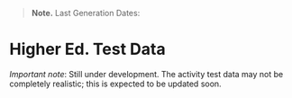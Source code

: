 > **Note.** Last Generation Dates: 
> 

# Higher Ed. Test Data

<em>Important note</em>: Still under development. The activity test data may not be completely realistic; this is expected to be updated soon.
